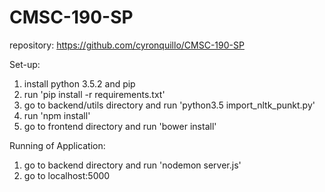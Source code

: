 # CMSC-190-SP

repository: https://github.com/cyronquillo/CMSC-190-SP

Set-up:
1. install python 3.5.2 and pip
2. run 'pip install -r requirements.txt'
3. go to backend/utils directory and run 'python3.5 import_nltk_punkt.py'
4. run 'npm install'
5. go to frontend directory and run 'bower install'

Running of Application:
1. go to backend directory and run 'nodemon server.js'
2. go to localhost:5000